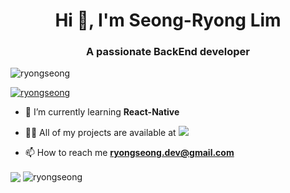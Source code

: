 <h1 align="center">Hi 👋, I'm Seong-Ryong Lim</h1>
<h3 align="center">A passionate BackEnd developer</h3>

<p align="left"> <img src="https://komarev.com/ghpvc/?username=ryongseong&label=Profile%20views&color=0e75b6&style=flat" alt="ryongseong" /> </p>

<p align="left"> <a href="https://github.com/ryo-ma/github-profile-trophy"><img src="https://github-profile-trophy.vercel.app/?username=ryongseong" alt="ryongseong" /></a> </p>

- 🌱 I’m currently learning **React-Native**

- 👨‍💻 All of my projects are available at <a href="https://nebulous-visor-f4e.notion.site/Portfolio-6084da86f40248f2bfaf2cea0911b065"><img src="https://img.shields.io/badge/Notion-000000?style=for-the-badge&logo=notion&logoColor=white" /></a>

- 📫 How to reach me **ryongseong.dev@gmail.com**

<div>
  <a href="https://solved.ac/xmssnsk"><img align="center" src="http://mazassumnida.wtf/api/v2/generate_badge?boj=xmssnsk&theme=dark"/></a>
  <img align="center" src="https://github-readme-stats.vercel.app/api/top-langs?username=ryongseong&show_icons=true&theme=dark&locale=en&layout=compact" alt="ryongseong" />
</div>
